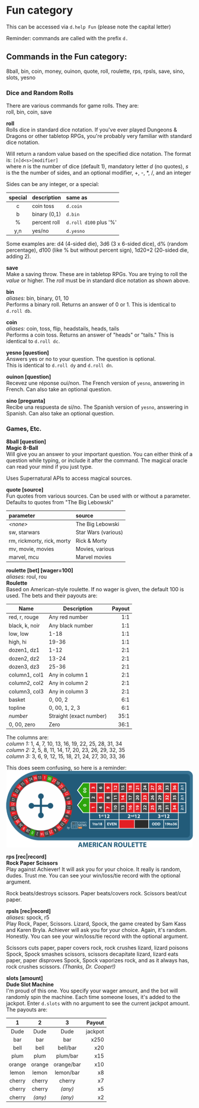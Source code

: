 # Fun category
This can be accessed via `d.help Fun` (please note the capital letter)

Reminder: commands are called with the prefix `d.`

## Commands in the Fun category:
  8ball, bin, coin, money, ouinon, quote, roll, roulette, rps, rpsls, save, sino, slots, yesno

### Dice and Random Rolls
There are various commands for game rolls. They are:\
    roll, bin, coin, save

**roll**  
Rolls dice in standard dice notation. If you've ever played Dungeons & Dragons or other tabletop RPGs, you're probably very familiar with standard dice notation.

Will return a random value based on the specified dice notation. The format is: `[n]d<s>[modifier]`\
where _*n*_ is the number of dice (default 1), mandatory letter _*d*_ (no quotes), _*s*_ is the the number of sides, and an optional modifier, +, -, \*, /, and an integer

Sides can be any integer, or a special:

|special|description |same as               |
|:-----:|:-----------|:---------------------|
|c      |coin toss   |`d.coin`              |
|b      |binary (0,1)|`d.bin`               |
|%      |percent roll|`d.roll d100` plus '%'|
|y,n    |yes/no      |`d.yesno`             |

Some examples are: d4 (4-sided die), 3d6 (3 x 6-sided dice), d% (random percentage), d100 (like % but without percent sign), 1d20+2 (20-sided die, adding 2).

**save <value> <roll>**  
Make a saving throw. These are in tabletop RPGs. You are trying to roll the *value* or higher. The *roll* must be in standard dice notation as shown above.

**bin**  
*aliases:* bin, binary, 01, 10  
Performs a binary roll. Returns an answer of 0 or 1. This is identical to `d.roll db`.

**coin**  
*aliases:* coin, toss, flip, headstails, heads, tails  
Performs a coin toss. Returns an answer of "heads" or "tails." This is identical to `d.roll dc`.

**yesno [question]**  
Answers yes or no to your question. The question is optional.  
This is identical to `d.roll dy` and `d.roll dn`.

**ouinon [question]**  
Recevez une réponse oui/non. The French version of `yesno`, answering in French. Can also take an optional question.

**sino [pregunta]**  
Recibe una respuesta de sí/no. The Spanish version of `yesno`, answering in Spanish. Can also take an optional question.

### Games, Etc.
**8ball [question]**  
**Magic 8-Ball**  
Will give you an answer to your important question. You can either think of a question while typing, or include it after the command. The magical oracle can read your mind if you just type.

Uses Supernatural APIs to access magical sources.

**quote [source]**  
Fun quotes from various sources. Can be used with or without a parameter. Defaults to quotes from "The Big Lebowski"  

|parameter                 |source             |
|:-------------------------|:------------------|
|*\<none>*                 |The Big Lebowski   |
|sw, starwars              |Star Wars (various)|
|rm, rickmorty, rick, morty|Rick & Morty       |
|mv, movie, movies         |Movies, various    |
|marvel, mcu               |Marvel movies      |

**roulette [bet] [wager=100]**  
*aliases:* roul, rou  
**Roulette**  
Based on American-style roulette. If no wager is given, the default 100 is used. The bets and their payouts are:  

|Name           |Description            |Payout |
|---------------|-----------------------|------:|
|red, r, rouge  |Any red number         |    1:1|
|black, k, noir |Any black number       |    1:1|
|low, low       |1-18                   |    1:1|
|high, hi       |19-36                  |    1:1|
|dozen1, dz1    |1-12                   |    2:1|
|dozen2, dz2    |13-24                  |    2:1|
|dozen3, dz3    |25-36                  |    2:1|
|column1, col1  |Any in column 1        |    2:1|
|column2, col2  |Any in column 2        |    2:1|
|column3, col3  |Any in column 3        |    2:1|
|basket         |0, 00, 2               |    6:1|
|topline        |0, 00, 1, 2, 3         |    6:1|
|*number*       |Straight (exact number)|   35:1|
|0, 00, zero    |Zero                   |   36:1|  

The columns are:  
*column 1:* 1, 4, 7, 10, 13, 16, 19, 22, 25, 28, 31, 34  
*column 2:* 2, 5, 8, 11, 14, 17, 20, 23, 26, 29, 32, 35  
*column 3:* 3, 6, 9, 12, 15, 18, 21, 24, 27, 30, 33, 36  

This does seem confusing, so here is a reminder:  
![American Roulette](https://github.com/RevMask/Achiever/blob/master/images/american-roulette-1200.png "American Roulette wheel and board")

**rps [rec|record]**  
**Rock Paper Scissors**  
Play against Achiever! It will ask you for your choice. It really is random, dudes. Trust me. You can see your win/loss/tie record with the optional argument.

Rock beats/destroys scissors. Paper beats/covers rock. Scissors beat/cut paper.

**rpsls [rec|record]**  
*aliases:* spock, r5  
Play Rock, Paper, Scissors. Lizard, Spock, the game created by Sam Kass and Karen Bryla. Achiever will ask you for your choice. Again, it's random. Honestly. You can see your win/loss/tie record with the optional argument.

Scissors cuts paper, paper covers rock, rock crushes lizard, lizard poisons Spock, Spock smashes scissors, scissors decapitate lizard, lizard eats paper, paper disproves Spock, Spock vaporizes rock, and as it always has, rock crushes scissors. *(Thanks, Dr. Cooper!)*


**slots [amount]**  
**Dude Slot Machine**  
I'm proud of this one. You specify your wager amount, and the bot will randomly spin the machine. Each time someone loses, it's added to the jackpot. Enter `d.slots` with no argument to see the current jackpot amount. The payouts are:  

|1         |2         |3         | Payout|
|:--------:|:--------:|:--------:|------:|
|Dude      |Dude      |Dude      |jackpot|
|bar       |bar       |bar       |   x250|
|bell      |bell      |bell/bar  |    x20|
|plum      |plum      |plum/bar  |    x15|
|orange    |orange    |orange/bar|    x10|
|lemon     |lemon     |lemon/bar |     x8|
|cherry    |cherry    |cherry    |     x7|
|cherry    |cherry    |*(any)*   |     x5|
|cherry    |*(any)*   |*(any)*   |     x2|

